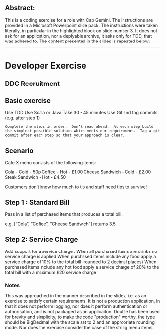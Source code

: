 ## Abstract:
This is a coding exercise for a role with Cap Gemini. The instructions are provided in a Microsoft Powerpoint slide pack.
The instructions were taken literally, in particular in the highlighted block on slide number 3. It does not ask for an 
application, nor a deplyable archive, it asks only for TDD, that was adhered to. The content presented in the slides is 
repeated below: 

---

# Developer Exercise
## DDC Recruitment

## Basic exercise
Use TDD
Use Scala or Java
Take 30 - 45 minutes
Use Git and tag commits (e.g. after step 1)
```
Complete the steps in order.  Don’t read ahead.  At each step build the simplest possible solution which meets our requirement.  Tag a git commit after each step so that your approach is clear.
```

## Scenario
Cafe X menu consists of the following items:

Cola - Cold - 50p
Coffee - Hot - £1.00
Cheese Sandwich - Cold - £2.00
Steak Sandwich - Hot - £4.50

Customers don’t know how much to tip and staff need tips to survive!

## Step 1 : Standard Bill 
Pass in a list of purchased items that produces a total bill.

e.g. [“Cola”, “Coffee”, “Cheese Sandwich”] returns 3.5

## Step 2: Service Charge
Add support for a service charge :
When all purchased items are drinks no service charge is applied
When purchased items include any food apply a service charge of 10% to the total bill (rounded to 2 decimal places)
When purchased items include any hot food apply a service charge of 20% to the total bill with a maximum £20 service charge

### Notes
This was approached in the manner described in the slides, i.e. as an exercise to satisfy certain requirements. It is not a production 
application, in that it does not perform logging, nor does it perform authentication or authorisation, and is not packaged as an applicaiton. 
Double has been used for brevity and simplicity, to make the code "production" worthy, the type should be BigDecimal with the scale set 
to 2 and an appropriate rounding mode. Nor does the exercise consider the case of the string menu items. 
